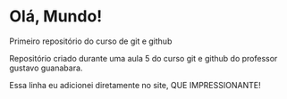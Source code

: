 # Olá, Mundo!
Primeiro repositório do curso de git e github

Repositório criado durante uma aula 5 do curso git e github do professor gustavo guanabara.

Essa linha eu adicionei diretamente no site, QUE IMPRESSIONANTE!
